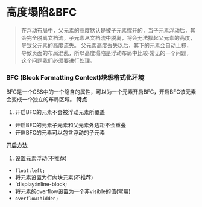 # 高度塌陷&BFC
> 在浮动布局中，父元素的高度默认是被子元素撑开的，当子元素浮动后，其会完全脱离文档流，子元素从文档流中脱离，将会无法撑起父元素的高度，导致父元素的高度流失。
> 父元素高度丢失以后，其下的元素会自动上移，导致页面的布局混乱，所以高度塌陷是浮动布局中比较·常见的一个问题，这个问题我们必须要进行处理。

### BFC (Block Formatting Context)块级格式化环境
BFC是一个CSS中的一个隐含的属性，可以为一个元素开启BFC，开启BFC该元素会变成一个独立的布局区域。
**特点**
1. 开启BFC的元素不会被浮动元素所覆盖
-  开启BFC的元素子元素和父元素外边距不会重叠
-  开启BFC的元素可以包含浮动的子元素

**开启方法**
1. 设置元素浮动(不推荐)
  - `float:left;`
-  将元素设置为行内块元素(不推荐)
  - `display:inline-block;
-  将元素的overflow设置为一个非visible的值(常用)
  - `overflow:hidden;`

